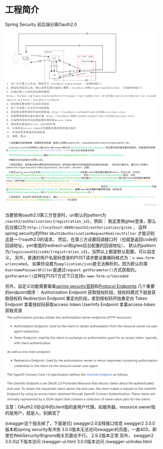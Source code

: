 # 工程简介
Spring Security 前后端分离Oauth2.0

![](./docs/images/Oauth2前后端分离.png)
![](./docs/images/details.png)



当要使用oauth2.0第三方登录时，uri默认的pattern为 `/oauth2/authorization/{registration_id}`，例如：
我这里用gitee登录，那么后台接口为 `http://localhost:8080/oauth2/authorization/gitee` ，
这样spring security的filter `OAuth2AuthorizationRequestRedirectFilter` 才能识别这是一个oauth2.0的请求。
然后，在第三方设置回调接口时（也就是返回code的回调地址，yml里面的redirect-uri和gitee后台配置的回调地址），
默认的pattern为`/login/oauth2/code/{registration_id}`。当然以上都是默认配置，可以自定义。
另外，普通的用户名密码登录的POST请求要设置编码格式为：`x-www-form-urlencoded`，
如果你设置为`application/json`是无法解析的，因为默认的类`UsernamePasswordFilter`是通过`request.getParameter()`方式获取的。
`getParamter()`这种在POST方式下只支持`x-www-form-urlencoded`

另外，自定义功能需要看看[spring security官网](https://docs.spring.io/spring-security/reference/servlet/oauth2/login/advanced.html)和[Protocol Endpoints](https://www.rfc-editor.org/rfc/rfc6749#section-3)
几个重要的endpoint顺序：
Authorization Endpoint 获取授权阶段，授权码模式下就是获取授权码
Redirection Endpoint 重定向阶段，拿到授权码开始重定向
Token Endpoint  拿着授权码获取access-token
UserInfo Endpoint 拿着access-token获取资源
![img.png](docs/images/img.png)
注意：OAuth2.0协议中的client指的是用户代理，如服务器。resource owner指的是用户，就是人。别搞混了

(swagger这个我去掉了，下面是坑)
swagger2.0注释接口信息
swagger2 3.0.0版本和spring security有冲突
3.0.0版本无法访问swagger的页面，一直403，即使在WebSecurity中ignore相关页面也不行。
2.9.2版本正常
另外，
swagger2
3.0.0以下版本访问 /swagger-ui.html
3.0.0版本访问 /swagger-ui/index.html
